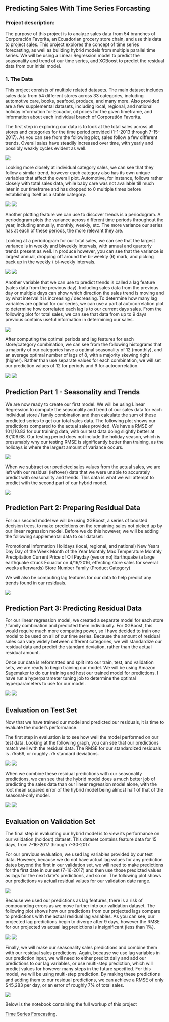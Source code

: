 ## Predicting Sales With Time Series Forcasting  

### Project description:

The purpose of this project is to analyze sales data from 54 branches of Corporación Favorita, an Ecuadorian grocery store chain, and use this data to project sales. This project explores the concept of time series forecasting, as well as building hybrid models from multiple parallel time series. We will be using a Linear Regression model to predict the seasonality and trend of our time series, and XGBoost to predict the residual data from our initial model. 

### 1. The Data

This project consists of multiple related datasets. The main dataset includes sales data from 54 different stores across 33 categories, including automotive care, books, seafood, produce, and many more. Also provided are a few supplemental datasets, including local, regional, and national holiday information for Ecuador, oil prices for the given timeframe, and information about each individual branch of Corporatión Favorita. 

The first step in exploring our data is to look at the total sales across all stores and categories for the time period provided (1-1-2013 through 7-15-2017). As you can see from the following plot, sales follow a few different trends. Overall sales have steadily increased over time, with yearly and possibly weakly cycles evident as well. 


<img src="https://github.com/ksivitz/ksivitz.github.io/blob/35e0b03c7766f3005e2ea24740ca5bdd523bc0f4/images/sales/total-sales-plot.PNG?raw=true"/>

Looking more closely at individual category sales, we can see that they follow a similar trend, however each category also has its own unique variables that affect the overall plot. Automotive, for instance, follows rather closely with total sales data, while baby care was not available till much later in our timeframe and has dropped to 0 multiple times before establishing itself as a stable category.

<img src="https://github.com/ksivitz/ksivitz.github.io/blob/35e0b03c7766f3005e2ea24740ca5bdd523bc0f4/images/sales/total-sales-automotive.PNG?raw=true"/>

<img src="https://github.com/ksivitz/ksivitz.github.io/blob/35e0b03c7766f3005e2ea24740ca5bdd523bc0f4/images/sales/total-sales-babycare.PNG?raw=true"/>

Another plotting feature we can use to discover trends is a periodogram. A periodogram plots the variance across different time periods throughout the year, including annually, monthly, weekly, etc. The more variance our series has at each of these periods, the more relevant they are.

Looking at a periodogram for our total sales, we can see that the largest variance is in weekly and biweekly intervals, with annual and quarterly trends present as well. In produce however, you can see that the variance is largest annual, dropping off around the bi-weekly (6) mark, and picking back up in the weekly / bi-weekly intervals. 


<img src="https://github.com/ksivitz/ksivitz.github.io/blob/35e0b03c7766f3005e2ea24740ca5bdd523bc0f4/images/sales/total-sales-periodogram.PNG?raw=true"/>
<img src="https://github.com/ksivitz/ksivitz.github.io/blob/35e0b03c7766f3005e2ea24740ca5bdd523bc0f4/images/sales/produce-periodogram.PNG?raw=true"/>

Another variable that we can use to predict trends is called a lag feature (sales data from the previous day). Including sales data from the previous day or multiple days can show which direction the sales trend is moving and by what interval it is increasing / decreasing. To determine how many lag variables are optimal for our series, we can use a partial autocorrelation plot to determine how correlated each lag is to our current days sales. From the following plot for total sales, we can see that data from up to 9 days previous contains useful information in determining our sales.


<img src="https://github.com/ksivitz/ksivitz.github.io/blob/4465f632e5ccece393ede848349e4b77431b12a1/images/sales/partial-cor-total-sales.PNG?raw=true"/>


After computing the optimal periods and lag features for each store/category combination, we can see from the following histograms that a majority of our categories have a optimal seasonality of 12 (monthly), and an average optimal number of lags of 8, with a majority skewing right (higher). Rather than use separate values for each combination, we will set our prediction values of 12 for periods and 9 for autocorrelation. 


<img src="https://github.com/ksivitz/ksivitz.github.io/blob/35e0b03c7766f3005e2ea24740ca5bdd523bc0f4/images/sales/period-histogram.PNG?raw=true"/>

<img src="https://github.com/ksivitz/ksivitz.github.io/blob/35e0b03c7766f3005e2ea24740ca5bdd523bc0f4/images/sales/pcf-value-histogram.PNG?raw=true"/>

## Prediction Part 1 - Seasonality and Trends


We are now ready to create our first model. We will be using Linear Regression to compute the seasonality and trend of our sales data for each individual store / family combination and then calculate the sum of these predicted series to get our total sales data. The following plot shows our predictions compared to the actual sales provided. We have a RMSE of 101,110.83 for our training data, with our test data doing slightly better at 87,106.68. Our testing period does not include the holiday season, which is presumably why our testing RMSE is significantly better than training, as the holidays is where the largest amount of variance occurs. 

<img src="https://github.com/ksivitz/ksivitz.github.io/blob/35e0b03c7766f3005e2ea24740ca5bdd523bc0f4/images/sales/total-sales-seasonal-forcast.PNG?raw=true"/>

When we subtract our predicted sales values from the actual sales, we are left with our residual (leftover) data that we were unable to accurately predict with seasonality and trends. This data is what we will attempt to predict with the second part of our hybrid model. 

<img src="https://github.com/ksivitz/ksivitz.github.io/blob/35e0b03c7766f3005e2ea24740ca5bdd523bc0f4/images/sales/total-sales-residual-plot.PNG?raw=true"/>

## Prediction Part 2: Preparing Residual Data

For our second model we will be using XGBoost, a series of boosted decision trees, to make predictions on the remaining sales not picked up by our linear regression model. Before we do this however, we will be adding the following supplemental data to our dataset:

Promotional Information
Holidays (local, regional, and national)
New Years Day
Day of the Week
Month of the Year
Monthly Max Temperature
Monthly Precipitation
Current Price of Oil
Payday (yes or no)
Earthquake (a large earthquake struck Ecuador on 4/16/2016, effecting store sales for several weeks afterwards)
Store Number
Family (Product Category)

We will also be computing lag features for our data to help predict any trends found in our residuals. 

<img src="https://github.com/ksivitz/ksivitz.github.io/blob/35e0b03c7766f3005e2ea24740ca5bdd523bc0f4/images/sales/feature-training.PNG?raw=true"/>

## Prediction Part 3: Predicting Residual Data

For our linear regression model, we created a separate model for each store / family combination and predicted them individually. For XGBoost, this would require much more computing power, so I have decided to train one model to be used on all of our time series. Because the amount of residual sales can vary widely between different categories, we will standardize our residual data and predict the standard deviation, rather than the actual residual amount. 

Once our data is reformatted and split into our train, test, and validation sets, we are ready to begin training our model. We will be using Amazon Sagemaker to do our training and host our trained model for predictions. I have run a hyperparameter tuning job to determine the optimal hyperparameters to use for our model. 

<img src="https://github.com/ksivitz/ksivitz.github.io/blob/35e0b03c7766f3005e2ea24740ca5bdd523bc0f4/images/sales/hyperparameters.PNG?raw=true"/>

<img src="https://github.com/ksivitz/ksivitz.github.io/blob/35e0b03c7766f3005e2ea24740ca5bdd523bc0f4/images/sales/model-training.PNG?raw=true"/>

## Evaluation on Test Set

Now that we have trained our model and predicted our residuals, it is time to evaluate the model’s performance. 

The first step in evaluation is to see how well the model performed on our test data. Looking at the following graph, you can see that our predictions match well with the residual data. The RMSE for our standardized residuals is .75569, or roughly .75 standard deviations. 

<img src="https://github.com/ksivitz/ksivitz.github.io/blob/35e0b03c7766f3005e2ea24740ca5bdd523bc0f4/images/sales/residuals-act-vs-pred.PNG?raw=true"/>

<img src="https://github.com/ksivitz/ksivitz.github.io/blob/b0fed4b9fcd784ad2d1522ebde19f04e10d02c04/images/sales/residual-rmse.PNG?raw=true"/>

When we combine these residual predictions with our seasonality predictions, we can see that the hybrid model does a much better job of predicting the sales data than our linear regression model alone, with the root mean squared error of the hybrid model being almost half of that of the seasonal-only model.

<img src="https://github.com/ksivitz/ksivitz.github.io/blob/35e0b03c7766f3005e2ea24740ca5bdd523bc0f4/images/sales/resid-plus-sales.PNG?raw=true"/>

<img src="https://github.com/ksivitz/ksivitz.github.io/blob/35e0b03c7766f3005e2ea24740ca5bdd523bc0f4/images/sales/rmse-predicted.PNG?raw=true"/>

## Evaluation on Validation Set

The final step in evaluating our hybrid model is to view its performance on our validation (holdout) dataset. This dataset contains feature data for 15 days, from 7-16-2017 through 7-30-2017.

For our previous evaluation, we used lag variables provided by our test data. However, because we do not have actual lag values for any prediction dates beyond the first in our validation set, we will need to make predictions for the first date in our set (7-16-2017) and then use those predicted values as lags for the next date's predictions, and so on. The following plot shows our predictions vs actual residual values for our validation date range. 

<img src="https://github.com/ksivitz/ksivitz.github.io/blob/12ad6def5a2ded8544c26ba25cfb12fe76a2068c/images/sales/residuals-vs-predicted-val.PNG?raw=true"/>

Because we used our predictions as lag features, there is a risk of compounding errors as we move further into our validation dataset. The following plot shows how our predictions from our projected lags compare to predictions with the actual residual lag variables. As you can see, our projected lag predictions begin to diverge after 9 days, however the RMSE for our projected vs actual lag predictions is insignificant (less than 1%).

<img src="https://github.com/ksivitz/ksivitz.github.io/blob/12ad6def5a2ded8544c26ba25cfb12fe76a2068c/images/sales/resiudal-predictions-lags.PNG?raw=true"/>
<img src="https://github.com/ksivitz/ksivitz.github.io/blob/12ad6def5a2ded8544c26ba25cfb12fe76a2068c/images/sales/rmse-lags.PNG?raw=true"/>

Finally, we will make our seasonality sales predictions and combine them with our residual sales predictions. Again, because we use lag variables in our prediction input, we will need to either predict daily and add our predictions to our lag variables, or use multi-step prediction, which will predict values for however many steps in the future specified. For this model, we will be using multi-step prediction. By making these predictions and adding them to our residual predictions, we can achieve a RMSE of only $45,283 per day, or an error of roughly 7% of total sales.

<img src="https://github.com/ksivitz/ksivitz.github.io/blob/12ad6def5a2ded8544c26ba25cfb12fe76a2068c/images/sales/final-sales-predictions.PNG?raw=true"/>

Below is the notebook containing the full workup of this project

[Time Series Forecasting](https://ksivitz.github.io/notebooks/black_friday_notebook.html).
